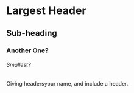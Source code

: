 # Largest Header
## Sub-heading
### Another One?
###### Smallest?

Giving headersyour name, and include a header.
